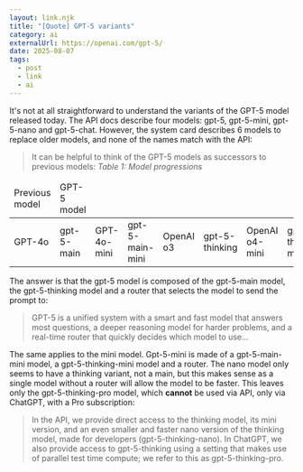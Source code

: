 ```yaml
---
layout: link.njk
title: "[Quote] GPT-5 variants"
category: ai
externalUrl: https://openai.com/gpt-5/
date: 2025-08-07
tags:
  - post
  - link
  - ai
---
```


It's not at all straightforward to understand the variants of the GPT-5 model released today. The API docs describe four models: gpt-5, gpt-5-mini, gpt-5-nano and gpt-5-chat. However, the system card describes 6 models to replace older models, and none of the names match with the API:

> It can be helpful to think of the GPT-5 models as successors to previous models:
> *Table 1: Model progressions*

<table>
<thead>
<td>Previous model</td><td>GPT-5 model</td>
</thead>
<tbody>
<td>GPT-4o</td><td>gpt-5-main</td>
<td>GPT-4o-mini</td><td>gpt-5-main-mini</td>
<td>OpenAI o3</td><td>gpt-5-thinking</td>
<td>OpenAI o4-mini</td><td>gpt-5-thinking-mini</td>
<td>GPT-4.1-nano</td><td>gpt-5-thinking-nano</td>
<td>OpenAI o3 Pro</td><td>gpt-5-thinking-pro</td>
</tbody>
</table>

The answer is that the gpt-5 model is composed of the gpt-5-main model, the gpt-5-thinking model and a router that selects the model to send the prompt to:

> GPT-5 is a unified system with a smart and fast model that answers most questions, a deeper reasoning model for harder problems, and a real-time router that quickly decides which model to use...

The same applies to the mini model. Gpt-5-mini is made of a gpt-5-main-mini model, a gpt-5-thinking-mini model and a router. The nano model only seems to have a thinking variant, not a main, but this makes sense as a single model without a router will allow the model to be faster. This leaves only the gpt-5-thinking-pro model, which **cannot** be used via API, only via ChatGPT, with a Pro subscription:

> In the API, we provide direct access to the thinking model, its mini version, and an even smaller and faster nano version of the thinking model, made for developers (gpt-5-thinking-nano). In ChatGPT, we also provide access to gpt-5-thinking using a setting that makes use of parallel test time compute; we refer to this as gpt-5-thinking-pro.
